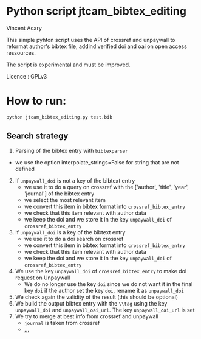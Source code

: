 # Python script jtcam_bibtex_editing

Vincent Acary

This simple pyhton script uses the API of crossref and unpaywall to reformat author's bibtex file, addind verified doi and oai on open access ressources.

The script is experimental and must be improved.

Licence :  GPLv3

# How to run:

```shell
python jtcam_bibtex_editing.py test.bib
```


## Search strategy

1. Parsing of the bibtex entry with `bibtexparser`
  - we use the option interpolate_strings=False for string that are not defined  
2. If `unpaywall_doi` is not a key of the bibtext entry
    - we use it to do a query on crossref with the ['author', 'title', 'year', 'journal'] of the bibtex entry
	- we select the most relevant item
	- we convert this item in bibtex format into  `crossref_bibtex_entry`
	- we check that this item relevant with author data
	- we keep the doi and we store it in the key `unpaywall_doi` of `crossref_bibtex_entry`
3. If `unpaywall_doi` is a key of the bibtext entry
	- we use it to do a doi search on crossref 
	- we convert this item in bibtex format into  `crossref_bibtex_entry`
	- we check that this item relevant with author data
	- we keep the doi and we store it in the key `unpaywall_doi` of `crossref_bibtex_entry`
4. We use the key  `unpaywall_doi` of `crossref_bibtex_entry` to make doi request on Unpaywall
   -   We do no longer  use the key `doi` since we do not want it in the final key `doi`
	   if the author set the key `doi`, rename it as `unpaywall_doi`
5. We check again the validity of the result (this should be optional)
6. We build the output bibtex entry with the `\\tag` using the key `unpaywall_doi` and `unpaywall_oai_url`. The key `unpaywall_oai_url` is set
7. We try to merge at best info from crossref and unpaywall
   - `journal` is taken from crossref
   - ,,,
